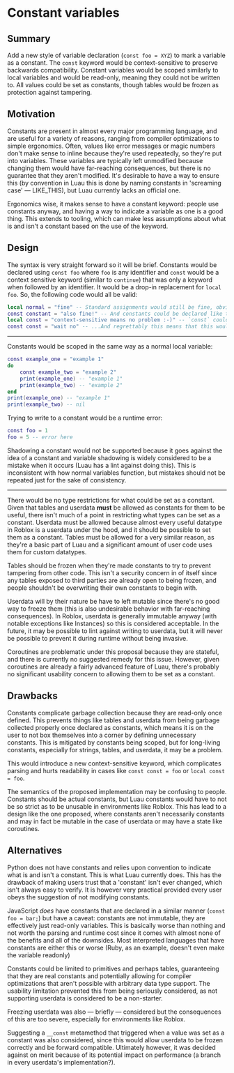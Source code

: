 # Constant variables

## Summary

Add a new style of variable declaration (`const foo = XYZ`) to mark a variable as a constant. The `const` keyword would be context-sensitive to preserve backwards compatibility. Constant variables would be scoped similarly to local variables and would be read-only, meaning they could not be written to. All values could be set as constants, though tables would be frozen as protection against tampering.

## Motivation

Constants are present in almost every major programming language, and are useful for a variety of reasons, ranging from compiler optimizations to simple ergonomics. Often, values like error messages or magic numbers don't make sense to inline because they're used repeatedly, so they're put into variables. These variables are typically left unmodified because changing them would have far-reaching consequences, but there is no guarantee that they aren't modified. It's desirable to have a way to ensure this (by convention in Luau this is done by naming constants in 'screaming case' — LIKE_THIS), but Luau currently lacks an official one.

Ergonomics wise, it makes sense to have a constant keyword: people use constants anyway, and having a way to indicate a variable as one is a good thing. This extends to tooling, which can make less assumptions about what is and isn't a constant based on the use of the keyword.

## Design

The syntax is very straight forward so it will be brief. Constants would be declared using `const foo` where `foo` is any identifier and `const` would be a context sensitive keyword (similar to `continue`) that was only a keyword when followed by an identifier. It would be a drop-in replacement for `local foo`. So, the following code would all be valid:

```lua
local normal = "fine" -- Standard assignments would still be fine, obviously
const constant = "also fine!" -- And constants could be declared like this
local const = "context-sensitive means no problem :-)" -- `const` could still be used as a variable name with no problem
const const = "wait no" -- ...And regrettably this means that this would be fine as well, since constants follow the same naming rules as other variables
```

---

Constants would be scoped in the same way as a normal local variable:
```lua
const example_one = "example 1"
do
    const example_two = "example 2"
    print(example_one) -- "example 1"
    print(example_two) -- "example 2"
end
print(example_one) -- "example 1"
print(example_two) -- nil
```

Trying to write to a constant would be a runtime error:
```lua
const foo = 1
foo = 5 -- error here
```

Shadowing a constant would not be supported because it goes against the idea of a constant and variable shadowing is widely considered to be a mistake when it occurs (Luau has a lint against doing this). This is inconsistent with how normal variables function, but mistakes should not be repeated just for the sake of consistency.

---

There would be no type restrictions for what could be set as a constant. Given that tables and userdata **must** be allowed as constants for them to be useful, there isn't much of a point in restricting what types can be set as a constant. Userdata must be allowed because almost every useful datatype in Roblox is a userdata under the hood, and it should be possible to set them as a constant. Tables must be allowed for a very similar reason, as they're a basic part of Luau and a significant amount of user code uses them for custom datatypes.

Tables should be frozen when they're made constants to try to prevent tampering from other code. This isn't a security concern in of itself since any tables exposed to third parties are already open to being frozen, and people shouldn't be overwriting their own constants to begin with.

Userdata will by their nature be have to left mutable since there's no good way to freeze them (this is also undesirable behavior with far-reaching consequences). In Roblox, userdata is generally immutable anyway (with notable exceptions like Instances) so this is considered acceptable. In the future, it may be possible to lint against writing to userdata, but it will never be possible to prevent it during runtime without being invasive.

Coroutines are problematic under this proposal because they are stateful, and there is currently no suggested remedy for this issue. However, given coroutines are already a fairly advanced feature of Luau, there's probably no significant usability concern to allowing them to be set as a constant.

## Drawbacks

Constants complicate garbage collection because they are read-only once defined. This prevents things like tables and userdata from being garbage collected properly once declared as constants, which means it is on the user to not box themselves into a corner by defining unnecessary constants. This is mitigated by constants being scoped, but for long-living constants, especially for strings, tables, and userdata, it may be a problem.

This would introduce a new context-sensitive keyword, which complicates parsing and hurts readability in cases like `const const = foo` or `local const = foo`.

The semantics of the proposed implementation may be confusing to people. Constants should be actual constants, but Luau constants would have to not be so strict as to be unusable in environments like Roblox. This has lead to a design like the one proposed, where constants aren't necessarily constants and may in fact be mutable in the case of userdata or may have a state like coroutines.

## Alternatives

Python does not have constants and relies upon convention to indicate what is and isn't a constant. This is what Luau currently does. This has the drawback of making users trust that a 'constant' isn't ever changed, which isn't always easy to verify. It is however very practical provided every user obeys the suggestion of not modifying constants.

JavaScript *does* have constants that are declared in a similar manner (`const foo = bar;`) but have a caveat: constants are not immutable, they are effectively just read-only variables. This is basically worse than nothing and not worth the parsing and runtime cost since it comes with almost none of the benefits and all of the downsides. Most interpreted languages that have constants are either this or worse (Ruby, as an example, doesn't even make the variable readonly)

Constants could be limited to primitives and perhaps tables, guaranteeing that they are real constants and potentially allowing for compiler optimizations that aren't possible with arbitrary data type support. The usability limitation prevented this from being seriously considered, as not supporting userdata is considered to be a non-starter.

Freezing userdata was also — briefly — considered but the consequences of this are too severe, especially for environments like Roblox.

Suggesting a `__const` metamethod that triggered when a value was set as a constant was also considered, since this would allow userdata to be frozen correctly and be forward compatible. Ultimately however, it was decided against on merit because of its potential impact on performance (a branch in every userdata's implementation?).
